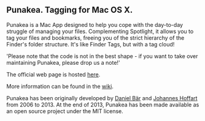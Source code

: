 ## Punakea. Tagging for Mac OS X.

Punakea is a Mac App designed to help you cope with the day-to-day struggle of managing your files. Complementing Spotlight, it allows you to tag your files and bookmarks, freeing you of the strict hierarchy of the Finder's folder structure. It's like Finder Tags, but with a tag cloud!

'Please note that the code is not in the best shape - if you want to take over maintaining Punakea, please drop us a note!'

The official web page is hosted [here](http://nudge-nudge.github.io/punakea/).

More information can be found in the [wiki](http://github.com/nudge-nudge/punakea/wiki).

Punakea has been originally developed by <a href="http://www.xing.com/profiles/Daniel_Baer6">Daniel Bär</a> and <a href="http://www.jhoff.de/">Johannes Hoffart</a> from 2006 to 2013. At the end of 2013, Punakea has been made available as an open source project under the MIT license.

